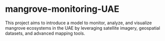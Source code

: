 # mangrove-monitoring-UAE
This project aims to introduce a model to monitor, analyze, and visualize mangrove ecosystems in the UAE by leveraging satellite imagery, geospatial datasets, and advanced mapping tools.


